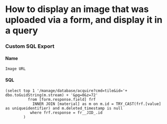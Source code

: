 # How to display an image that was uploaded via a form, and display it in a query

### Custom SQL Export

#### Name 
```
Image URL
```
#### SQL
```
(select top 1 '/manage/database/acquire?cmd=tile&id='+ dbo.toGuidString(m.stream) + '&pg=0&z=72' 
          from [form.response.field] frf 
            INNER JOIN [material] as m on m.id = TRY_CAST(frf.[value] as uniqueidentifier) and m.deleted_timestamp is null
           where frf.response = fr__JID_.id
        )
```
        
